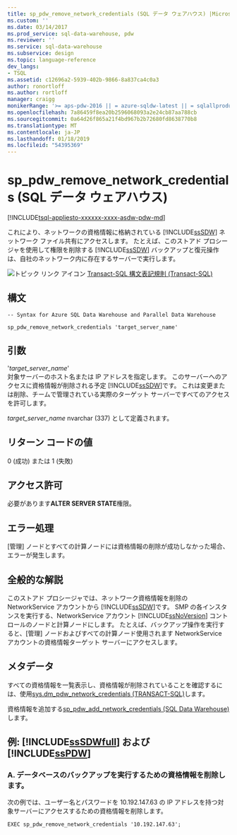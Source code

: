 ```yaml
---
title: sp_pdw_remove_network_credentials (SQL データ ウェアハウス) |Microsoft Docs
ms.custom: ''
ms.date: 03/14/2017
ms.prod_service: sql-data-warehouse, pdw
ms.reviewer: ''
ms.service: sql-data-warehouse
ms.subservice: design
ms.topic: language-reference
dev_langs:
- TSQL
ms.assetid: c12696a2-5939-402b-9866-8a837ca4c0a3
author: ronortloff
ms.author: rortloff
manager: craigg
monikerRange: '>= aps-pdw-2016 || = azure-sqldw-latest || = sqlallproducts-allversions'
ms.openlocfilehash: 7a86459f8ea20b2596068093a2e24cb87aa788cb
ms.sourcegitcommit: 0a64d26f865a21f4bd967b2b72680fd8638770b8
ms.translationtype: MT
ms.contentlocale: ja-JP
ms.lasthandoff: 01/18/2019
ms.locfileid: "54395369"
---
```

# <a name="sppdwremovenetworkcredentials-sql-data-warehouse"></a>sp_pdw_remove_network_credentials (SQL データ ウェアハウス)
[!INCLUDE[tsql-appliesto-xxxxxx-xxxx-asdw-pdw-md](../../includes/tsql-appliesto-xxxxxx-xxxx-asdw-pdw-md.md)]

  これにより、ネットワークの資格情報に格納されている [!INCLUDE[ssSDW](../../includes/sssdw-md.md)] ネットワーク ファイル共有にアクセスします。 たとえば、このストアド プロシージャを使用して権限を削除する [!INCLUDE[ssSDW](../../includes/sssdw-md.md)] バックアップと復元操作は、自社のネットワーク内に存在するサーバーで実行します。  
  
 ![トピック リンク アイコン](../../database-engine/configure-windows/media/topic-link.gif "トピック リンク アイコン") [Transact-SQL 構文表記規則 &#40;Transact-SQL&#41;](../../t-sql/language-elements/transact-sql-syntax-conventions-transact-sql.md)  
  
## <a name="syntax"></a>構文  
  
```  
-- Syntax for Azure SQL Data Warehouse and Parallel Data Warehouse  
  
sp_pdw_remove_network_credentials 'target_server_name'  
```  
  
## <a name="arguments"></a>引数  
 '*target_server_name*'  
 対象サーバーのホスト名または IP アドレスを指定します。 このサーバーへのアクセスに資格情報が削除される予定 [!INCLUDE[ssSDW](../../includes/sssdw-md.md)]です。 これは変更または削除、チームで管理されている実際のターゲット サーバーですべてのアクセスを許可します。  
  
 *target_server_name* nvarchar (337) として定義されます。  
  
## <a name="return-code-values"></a>リターン コードの値  
 0 (成功) または 1 (失敗)  
  
## <a name="permissions"></a>アクセス許可  
 必要があります**ALTER SERVER STATE**権限。  
  
## <a name="error-handling"></a>エラー処理  
 [管理] ノードとすべての計算ノードには資格情報の削除が成功しなかった場合、エラーが発生します。  
  
## <a name="general-remarks"></a>全般的な解説  
 このストアド プロシージャでは、ネットワーク資格情報を削除の NetworkService アカウントから [!INCLUDE[ssSDW](../../includes/sssdw-md.md)]です。 SMP の各インスタンスを実行する、NetworkService アカウント [!INCLUDE[ssNoVersion](../../includes/ssnoversion-md.md)] コントロールのノードと計算ノードにします。 たとえば、バックアップ操作を実行すると、[管理] ノードおよびすべての計算ノード使用されます NetworkService アカウントの資格情報ターゲット サーバーにアクセスします。  
  
## <a name="metadata"></a>メタデータ  
 すべての資格情報を一覧表示し、資格情報が削除されていることを確認するには、使用[sys.dm_pdw_network_credentials &#40;TRANSACT-SQL&#41;](../../relational-databases/system-dynamic-management-views/sys-dm-pdw-network-credentials-transact-sql.md)します。  
  
 資格情報を追加する[sp_pdw_add_network_credentials &#40;SQL Data Warehouse&#41;](../../relational-databases/system-stored-procedures/sp-pdw-add-network-credentials-sql-data-warehouse.md)します。  
  
## <a name="examples-includesssdwfullincludessssdwfull-mdmd-and-includesspdwincludessspdw-mdmd"></a>例: [!INCLUDE[ssSDWfull](../../includes/sssdwfull-md.md)] および [!INCLUDE[ssPDW](../../includes/sspdw-md.md)]  
  
### <a name="a-remove-credentials-for-performing-a-database-backup"></a>A. データベースのバックアップを実行するための資格情報を削除します。  
 次の例では、ユーザー名とパスワードを 10.192.147.63 の IP アドレスを持つ対象サーバーにアクセスするための資格情報を削除します。  
  
```  
EXEC sp_pdw_remove_network_credentials '10.192.147.63';  
```  
  
  

